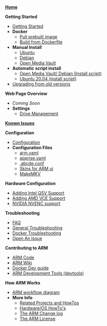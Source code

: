 **[Home](https://github.com/automatic-ripping-machine/automatic-ripping-machine/wiki)**

**Getting Started**
   - [Getting Started](https://github.com/automatic-ripping-machine/automatic-ripping-machine/wiki/Getting-Started)
   - **Docker**
       - [Pull prebuilt image](https://github.com/automatic-ripping-machine/automatic-ripping-machine/wiki/docker)
       - [Build from Dockerfile](https://github.com/automatic-ripping-machine/automatic-ripping-machine/wiki/Building-ARM-docker-image-from-source)
   - **Manual Install**
       - [Ubuntu](https://github.com/automatic-ripping-machine/automatic-ripping-machine/wiki/Setting-up-ARM-manually-(Ubuntu))
       - [Debian](https://github.com/automatic-ripping-machine/automatic-ripping-machine/wiki/Setting-up-ARM-manually-(Debian-OMV))
       - [Open Media Vault](https://github.com/automatic-ripping-machine/automatic-ripping-machine/wiki/Setting-up-ARM-manually-(Debian-OMV))
   - **Automatic script install**
       - [Open Media Vault/ Debian (Install script)](https://github.com/automatic-ripping-machine/automatic-ripping-machine/wiki/Setting-up-ARM-script-(Debian-OMV))
       - [Ubuntu 20.04 (install script)](https://github.com/automatic-ripping-machine/automatic-ripping-machine/wiki/Ubuntu-20.04-Automatic-Installation)
   - [Upgrading from old versions](https://github.com/automatic-ripping-machine/automatic-ripping-machine/wiki/upgrading)

**Web Page Overview**
  - _Coming Soon_
  - **Settings**
    - [Drive Management](Settings-Drives.md)

**[Known Issues](https://github.com/automatic-ripping-machine/automatic-ripping-machine/wiki/Known-Issues)**

**Configuration**
   - [Configuration](https://github.com/automatic-ripping-machine/automatic-ripping-machine/wiki/Configuring-ARM)
   - **Configuration Files**
      - [arm.yaml](https://github.com/automatic-ripping-machine/automatic-ripping-machine/wiki/config-arm.yaml)
      - [apprise.yaml](https://github.com/automatic-ripping-machine/automatic-ripping-machine/wiki/config-apprise.yaml)
      - [.abcde.conf](https://github.com/automatic-ripping-machine/automatic-ripping-machine/wiki/config-abcde.conf)
      - [Skins for ARM ui](https://github.com/automatic-ripping-machine/automatic-ripping-machine/wiki/config-ui-skins)
      - [MakeMKV](https://github.com/automatic-ripping-machine/automatic-ripping-machine/wiki/MakeMKV-Info)

**Hardware Configuration**
   - [Adding Intel QSV Support](https://github.com/automatic-ripping-machine/automatic-ripping-machine/wiki/intel-qsv)
   - [Adding AMD VCE Support](https://github.com/automatic-ripping-machine/automatic-ripping-machine/wiki/amd-vce)
   - [NVIDIA NVENC support](https://github.com/automatic-ripping-machine/automatic-ripping-machine/wiki/nvidia)

**Troubleshooting**
   - [FAQ](https://github.com/automatic-ripping-machine/automatic-ripping-machine/wiki/FAQ)
   - [General Troubleshooting](https://github.com/automatic-ripping-machine/automatic-ripping-machine/wiki/General-Troubleshooting)
   - [Docker Troubleshooting](https://github.com/automatic-ripping-machine/automatic-ripping-machine/wiki/Docker-Troubleshooting)
   - [Open An Issue](https://github.com/automatic-ripping-machine/automatic-ripping-machine/issues/new/choose)

**Contributing to ARM**
   - [ARM Code](http://github.com/automatic-ripping-machine/automatic-ripping-machine/wiki/Contribute)
   - [ARM Wiki](http://github.com/automatic-ripping-machine/automatic-ripping-machine/wiki/Contribute-Wiki)
   - [Docker Dev guide](http://github.com/automatic-ripping-machine/automatic-ripping-machine/wiki/Contribute-Docker)
   - [ARM Development Tools (devtools)](https://github.com/automatic-ripping-machine/automatic-ripping-machine/wiki/Contribute-DevTools)

**How ARM Works**
   - [ARM workflow diagram](https://github.com/automatic-ripping-machine/automatic-ripping-machine/wiki/workflow-diagram)
   - **More Info**
      - [Related Projects and HowTos](https://github.com/automatic-ripping-machine/automatic-ripping-machine/wiki/related-howtos)
      - [Hardware/OS HowTo's](https://github.com/automatic-ripping-machine/automatic-ripping-machine/wiki/VMware)
      - [The ARM Change log](https://github.com/automatic-ripping-machine/automatic-ripping-machine/wiki/Change-Log)
      - [The ARM License](https://github.com/automatic-ripping-machine/automatic-ripping-machine/blob/v2_devel/LICENSE)
